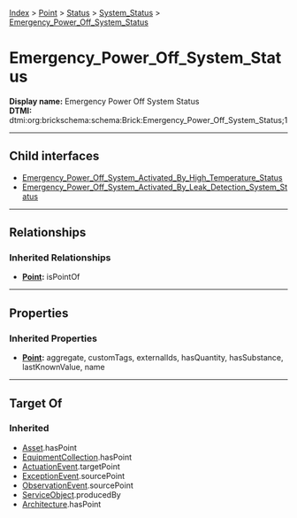 [Index](../../../../Index.md) > [Point](../../../Point.md) > [Status](../../Status.md) > [System_Status](../System_Status.md) > [Emergency_Power_Off_System_Status](#)
# Emergency_Power_Off_System_Status

**Display name:** Emergency Power Off System Status<br />
**DTMI:** dtmi:org:brickschema:schema:Brick:Emergency_Power_Off_System_Status;1

---

## Child interfaces
* [Emergency_Power_Off_System_Activated_By_High_Temperature_Status](Emergency_Power_Off_System_Activated_By_High_Temperature_Status.md)
* [Emergency_Power_Off_System_Activated_By_Leak_Detection_System_Status](Emergency_Power_Off_System_Activated_By_Leak_Detection_System_Status.md)

---

## Relationships

### Inherited Relationships
* **[Point](../../../Point.md):** isPointOf

---

## Properties

### Inherited Properties
* **[Point](../../../Point.md):** aggregate, customTags, externalIds, hasQuantity, hasSubstance, lastKnownValue, name

---

## Target Of
### Inherited
* [Asset](../../../../Asset/Asset.md).hasPoint
* [EquipmentCollection](../../../../Collection/AssetCollection/EquipmentCollection/EquipmentCollection.md).hasPoint
* [ActuationEvent](../../../../Event/PointEvent/ActuationEvent.md).targetPoint
* [ExceptionEvent](../../../../Event/PointEvent/ExceptionEvent.md).sourcePoint
* [ObservationEvent](../../../../Event/PointEvent/ObservationEvent.md).sourcePoint
* [ServiceObject](../../../../Information/ServiceObject/ServiceObject.md).producedBy
* [Architecture](../../../../Space/Architecture/Architecture.md).hasPoint
